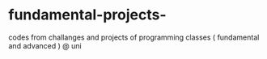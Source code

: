 # fundamental-projects-
codes from challanges and projects of programming classes ( fundamental and advanced ) @ uni
